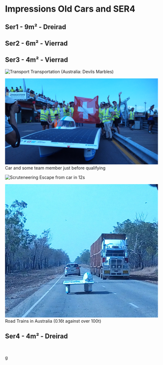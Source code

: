 # Impressions Old Cars and SER4

## Ser1 - 9m² - Dreirad

## Ser2 - 6m² - Vierrad

## Ser3 - 4m² - Vierrad

![Transport](media/Ser3Transport_2019-10-05.jpg)
Transportation (Australia: Devils Marbles)

![Pre Start Peparationa](media/Ser3PreStart-2019-10-12.jpg)
Car and some team member just before qualifying

![Scruteneering](media/Ser3Scruteneering_2019-10-10.jpg)
Escape from car in 12s

![roadTrain](media/Ser3AndRoadTrain_2019-10-14.jpg)
Road Trains in Australia (0.16t against over 100t)

## Ser4 - 4m² - Dreirad

![]()

![]()g
